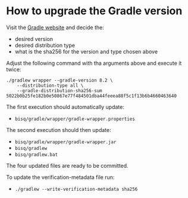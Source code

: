 # How to upgrade the Gradle version

Visit the [Gradle website](https://gradle.org/releases/) and decide the:

 - desired version
 - desired distribution type
 - what is the sha256 for the version and type chosen above

Adjust the following command with tha arguments above and execute it twice:

    ./gradlew wrapper --gradle-version 8.2 \
        --distribution-type all \
        --gradle-distribution-sha256-sum 5022b0b25fe182b0e50867e77f484501dba44feeea88f5c1f13b6b4660463640

The first execution should automatically update:

- `bisq/gradle/wrapper/gradle-wrapper.properties`

The second execution should then update:

- `bisq/gradle/wrapper/gradle-wrapper.jar`
- `bisq/gradlew`
- `bisq/gradlew.bat`

The four updated files are ready to be committed.

To update the verification-metadata file run:

- `./gradlew --write-verification-metadata sha256`

